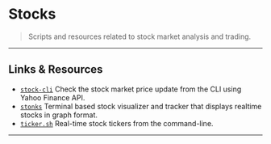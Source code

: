 # Stocks

> Scripts and resources related to stock market analysis and trading.

---

## Links & Resources

* [`stock-cli`](https://github.com/evonshahriar/stock-cli) Check the stock market price update from the CLI using Yahoo Finance API.
* [`stonks`](https://github.com/ericm/stonks) Terminal based stock visualizer and tracker that displays realtime stocks in graph format.
* [`ticker.sh`](https://github.com/pstadler/ticker.sh) Real-time stock tickers from the command-line.

---
